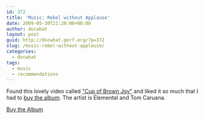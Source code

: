 ```yaml
---
id: 372
title: 'Music: Rebel without Applause'
date: 2009-05-30T21:20:00+00:00
author: docwhat
layout: post
guid: http://docwhat.gerf.org/?p=372
slug: /music-rebel-without-applause/
categories:
  - docwhat
tags:
  - music
  - recommendations
---
```

Found this lovely video called <a title="Video on Vimeo" href="http://www.vimeo.com/794351">"Cup of Brown Joy"</a> and liked it so much that I had to <a title="Buy Rebel Without Applause" href="http://www.teasearecords.net/shop.cfm">buy the album</a>.  The artist is Elemental and Tom Caruana.

<object width="400" height="225" data="http://vimeo.com/moogaloop.swf?clip_id=794351&amp;server=vimeo.com&amp;show_title=1&amp;show_byline=1&amp;show_portrait=0&amp;color=&amp;fullscreen=1" type="application/x-shockwave-flash"><param name="allowfullscreen" value="true" /><param name="allowscriptaccess" value="always" /><param name="src" value="http://vimeo.com/moogaloop.swf?clip_id=794351&amp;server=vimeo.com&amp;show_title=1&amp;show_byline=1&amp;show_portrait=0&amp;color=&amp;fullscreen=1" /></object>

<a title="Buy Rebel Without Applause" href="http://www.teasearecords.net/shop.cfm">Buy the Album</a>